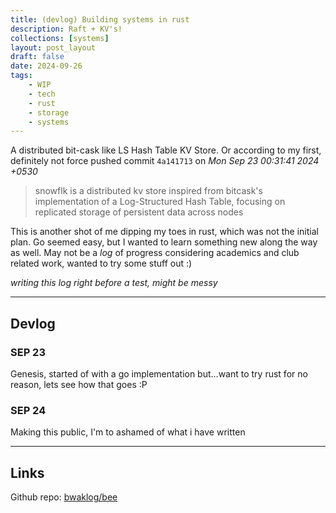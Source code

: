 ```yaml
---
title: (devlog) Building systems in rust
description: Raft + KV's!
collections: [systems]
layout: post_layout
draft: false
date: 2024-09-26
tags:
    - WIP
    - tech
    - rust
    - storage
    - systems
---
```


A distributed bit-cask like LS Hash Table KV Store. Or according to my first, definitely not force pushed commit `4a141713` on _Mon Sep 23 00:31:41 2024 +0530_

> snowflk is a distributed kv store inspired from bitcask's implementation of a Log-Structured Hash Table, focusing on replicated storage of persistent data across nodes

This is another shot of me dipping my toes in rust, which was not the initial plan. Go seemed easy, but I wanted to learn something new along the way as well. May not be a _log_ of progress considering academics and club related work, wanted to try some stuff out :)

_writing this log right before a test, might be messy_

---

## Devlog

### SEP 23

Genesis, started of with a go implementation but...want to try rust for no reason, lets see how that goes :P

### SEP 24

Making this public, I'm to ashamed of what i have written

---

## Links

Github repo: [bwaklog/bee](https://github.com/bwaklog/bee)